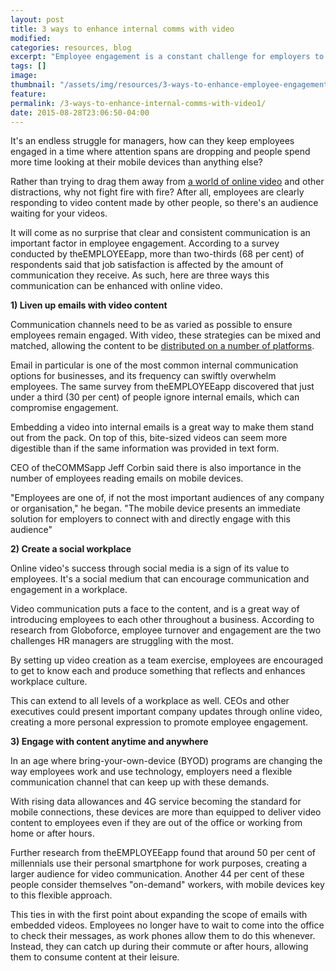```yaml
---
layout: post
title: 3 ways to enhance internal comms with video
modified:
categories: resources, blog
excerpt: "Employee engagement is a constant challenge for employers to manage. Here are three ways online video can help to capture their attention."
tags: []
image:
thumbnail: "/assets/img/resources/3-ways-to-enhance-employee-engagement.jpg"
feature:
permalink: /3-ways-to-enhance-internal-comms-with-video1/
date: 2015-08-28T23:06:50-04:00
---
```


It's an endless struggle for managers, how can they keep employees engaged in a time where attention spans are dropping and people spend more time looking at their mobile devices than anything else?

Rather than trying to drag them away from <a href="/internal-communications/">a world of online video</a> and other distractions, why not fight fire with fire? After all, employees are clearly responding to video content made by other people, so there's an audience waiting for your videos.

It will come as no surprise that clear and consistent communication is an important factor in employee engagement. According to a survey conducted by theEMPLOYEEapp, more than two-thirds (68 per cent) of respondents said that job satisfaction is affected by the amount of communication they receive. As such, here are three ways this communication can be enhanced with online video.

<strong>1) Liven up emails with video content</strong>

Communication channels need to be as varied as possible to ensure employees remain engaged. With video, these strategies can be mixed and matched, allowing the content to be <a href="/platform/">distributed on a number of platforms</a>.

Email in particular is one of the most common internal communication options for businesses, and its frequency can swiftly overwhelm employees. The same survey from theEMPLOYEEapp discovered that just under a third (30 per cent) of people ignore internal emails, which can compromise engagement.

Embedding a video into internal emails is a great way to make them stand out from the pack. On top of this, bite-sized videos can seem more digestible than if the same information was provided in text form.

CEO of theCOMMSapp Jeff Corbin said there is also importance in the number of employees reading emails on mobile devices.

"Employees are one of, if not the most important audiences of any company or organisation," he began. "The mobile device presents an immediate solution for employers to connect with and directly engage with this audience"

<strong>2) Create a social workplace</strong>

Online video's success through social media is a sign of its value to employees. It's a social medium that can encourage communication and engagement in a workplace.

Video communication puts a face to the content, and is a great way of introducing employees to each other throughout a business. According to research from Globoforce, employee turnover and engagement are the two challenges HR managers are struggling with the most.

By setting up video creation as a team exercise, employees are encouraged to get to know each and produce something that reflects and enhances workplace culture.

This can extend to all levels of a workplace as well. CEOs and other executives could present important company updates through online video, creating a more personal expression to promote employee engagement.

<strong>3) Engage with content anytime and anywhere</strong>

In an age where bring-your-own-device (BYOD) programs are changing the way employees work and use technology, employers need a flexible communication channel that can keep up with these demands.

With rising data allowances and 4G service becoming the standard for mobile connections, these devices are more than equipped to deliver video content to employees even if they are out of the office or working from home or after hours.

Further research from theEMPLOYEEapp found that around 50 per cent of millennials use their personal smartphone for work purposes, creating a larger audience for video communication. Another 44 per cent of these people consider themselves "on-demand" workers, with mobile devices key to this flexible approach.

This ties in with the first point about expanding the scope of emails with embedded videos. Employees no longer have to wait to come into the office to check their messages, as work phones allow them to do this whenever. Instead, they can catch up during their commute or after hours, allowing them to consume content at their leisure.